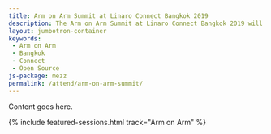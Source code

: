 ```yaml
---
title: Arm on Arm Summit at Linaro Connect Bangkok 2019
description: The Arm on Arm Summit at Linaro Connect Bangkok 2019 will discuss all topics around Arm on Arm.
layout: jumbotron-container
keywords:
 - Arm on Arm
 - Bangkok
 - Connect
 - Open Source
js-package: mezz
permalink: /attend/arm-on-arm-summit/
---
```

Content goes here.

{% include featured-sessions.html track="Arm on Arm" %}